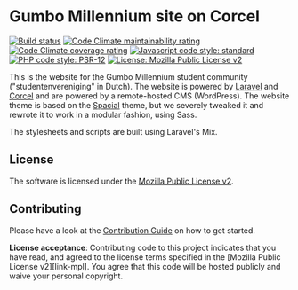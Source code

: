 # Gumbo Millennium site on Corcel

[![Build status][shield-build]][link-build]
[![Code Climate maintainability rating][shield-cc-maintainability]][link-cc-maintainability]
[![Code Climate coverage rating][shield-cc-coverage]][link-cc-coverage]
[![Javascript code style: standard][shield-js]][link-js]
[![PHP code style: PSR-12][shield-php]][link-php]
[![License: Mozilla Public License v2][shield-license]][link-license]

This is the website for the Gumbo Millennium student community
("studentenvereniging" in Dutch). The website is powered by [Laravel][laravel]
and [Corcel][corcel] and are powered by a remote-hosted CMS (WordPress). The
website theme is based on the [Spacial][spacial] theme, but we severely tweaked
it and rewrote it to work in a modular fashion, using Sass.

The stylesheets and scripts are built using Laravel's Mix.

## License

The software is licensed under the [Mozilla Public License v2][link-license].

## Contributing

Please have a look at the [Contribution Guide][contrib] on how to get started.

**License acceptance**: Contributing code to this project indicates that you
have read, and agreed to the license terms specified in the [Mozilla Public
License v2][link-mpl]. You agree that this code will be hosted publicly and
waive your personal copyright.

<!--
    All the links
-->

<!-- Badges -->
[shield-build]: https://img.shields.io/travis/com/gumbo-millennium/website.svg?style=for-the-badge
[shield-cc-maintainability]: https://img.shields.io/codeclimate/maintainability/gumbo-millennium/website.svg?style=for-the-badge
[shield-cc-coverage]: https://img.shields.io/codeclimate/coverage-letter/gumbo-millennium/website.svg?style=for-the-badge
[shield-js]: https://img.shields.io/badge/js%20code%20style-standard-brightgreen.svg?style=for-the-badge
[shield-php]: https://img.shields.io/badge/php%20code%20style-PSR--2-8892be.svg?style=for-the-badge
[shield-license]: https://img.shields.io/github/license/gumbo-millennium/website.svg?style=for-the-badge

[link-build]: https://travis-ci.com/gumbo-millennium/website
[link-cc-maintainability]: https://codeclimate.com/github/gumbo-millennium/website
[link-cc-coverage]: https://codeclimate.com/github/gumbo-millennium/website
[link-js]: https://standardjs.com/
[link-php]: https://www.php-fig.org/psr/psr-2/
[link-license]: LICENSE.md

<!-- Introduction -->
[laravel]: https://laravel.com/
[corcel]: https://github.com/corcel/corcel
[spacial]: https://wrapbootstrap.com/theme/spacial-responsive-bootstrap-4-theme-WB0P249P1

<!-- Contributing -->
[contrib]: ./CONTRIBUTING.md
